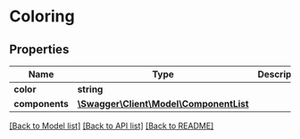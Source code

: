 # Coloring

## Properties
Name | Type | Description | Notes
------------ | ------------- | ------------- | -------------
**color** | **string** |  | [optional] 
**components** | [**\Swagger\Client\Model\ComponentList**](ComponentList.md) |  | [optional] 

[[Back to Model list]](../README.md#documentation-for-models) [[Back to API list]](../README.md#documentation-for-api-endpoints) [[Back to README]](../README.md)


